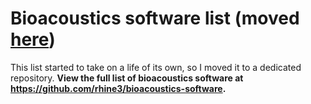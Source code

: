 # Bioacoustics software list (moved [here](https://github.com/rhine3/bioacoustics-software))

This list started to take on a life of its own, so I moved it to a dedicated repository. **View the full list of bioacoustics software at https://github.com/rhine3/bioacoustics-software.** 



